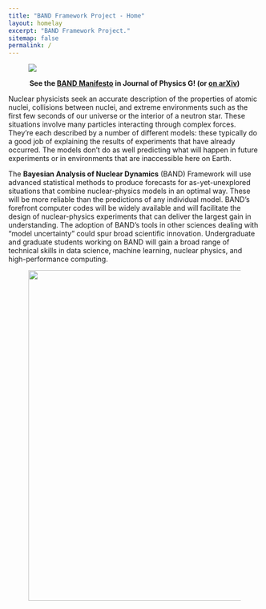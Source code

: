 ```yaml
---
title: "BAND Framework Project - Home"
layout: homelay
excerpt: "BAND Framework Project."
sitemap: false
permalink: /
---
```


<figure class="fourth" style="text-align:left">
  <img class="img-responsive" src="{{ site.url }}{{ site.baseurl }}/images/logopic/BAND_logo_v2.png"  max-width="580px">
</figure>

<!--
<figure class="fourth" style="text-align:left">
  <img src="{{ site.url }}{{ site.baseurl }}/images/logopic/BAND_logo_v2.png" style="width: 440px">
</figure>
-->

<!--
<figure class="fourth" style="text-align:center">
  <img src="{{ site.url }}{{ site.baseurl }}/images/logopic/BAND_logo_alt_v1.png" style="width: 450px; ">
</figure>
-->

<p style="text-align:center">
<b>See the <a href='https://iopscience.iop.org/article/10.1088/1361-6471/abf1df'>BAND Manifesto</a> in Journal of Physics G! (or <a href='https://arxiv.org/abs/2012.07704'>on arXiv</a>)</b>
</p>

<p>
Nuclear physicists seek an accurate description of the properties of atomic nuclei, collisions between nuclei, and extreme environments such as the first few seconds of our universe or the interior of a neutron star. These situations involve many particles interacting through complex forces. They’re each described by a number of different models: these typically do a good job of explaining the results of experiments that have already occurred. The models don’t do as well predicting what will happen in future experiments or in environments that are inaccessible here on Earth.
</p>

<p>
The <b>Bayesian Analysis of Nuclear Dynamics</b> (BAND) Framework will use advanced statistical methods to produce forecasts for as-yet-unexplored situations that combine nuclear-physics models in an optimal way. These will be more reliable than the predictions of any individual model. BAND’s forefront computer codes will be widely available and will facilitate the design of nuclear-physics experiments that can deliver the largest gain in understanding. The adoption of BAND’s tools in other sciences dealing with “model uncertainty” could spur broad scientific innovation. Undergraduate and graduate students working on BAND will gain a broad range of technical skills in data science, machine learning, nuclear physics, and high-performance computing.
</p>


<figure class="fourth">
  <img src="{{ site.url }}{{ site.baseurl }}/images/frameworkpic/flowchart_tikz_paper.png" style="width: 660px; border-radius:0">
</figure>

<!--
<figure class="fourth">
  <img src="{{ site.url }}{{ site.baseurl }}/images/frameworkpic/flowchart_website.png" style="width: 660px; border-radius:0">
</figure>
-->

<!--
<figure class="fourth">
  <img src="{{ site.url }}{{ site.baseurl }}/images/logopic/Logo_Leiden.jpg" style="width: 210px">
  <img src="{{ site.url }}{{ site.baseurl }}/images/logopic/Logo_Nanofront.jpg" style="width: 110px">
  <img src="{{ site.url }}{{ site.baseurl }}/images/logopic/Logo_NWO.jpg" style="width: 120px">
  <img src="{{ site.url }}{{ site.baseurl }}/images/logopic/Logo_ERC.jpg" style="width: 110px">
</figure>
-->
